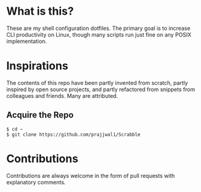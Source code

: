 # What is this?
These are my shell configuration dotfiles. The primary goal is to increase CLI productivity on Linux, though many scripts run just fine on any POSIX implementation.

# Inspirations
The contents of this repo have been partly invented from scratch, partly inspired by open source projects, and partly refactored from snippets from colleagues and friends. Many are attributed.

## Acquire the Repo
```shell
$ cd ~
$ git clone https://github.com/prajjwal1/Scrabble
```

# Contributions
Contributions are always welcome in the form of pull requests with explanatory comments.
